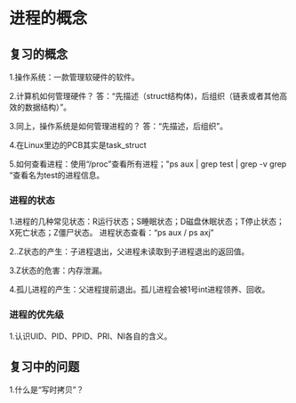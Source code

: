 #                                进程的概念

## 复习的概念

1.操作系统：一款管理软硬件的软件。

2.计算机如何管理硬件？   答：“先描述（struct结构体)，后组织（链表或者其他高效的数据结构）”。

3.同上，操作系统是如何管理进程的？  答：“先描述，后组织”。

4.在Linux里边的PCB其实是task_struct

5.如何查看进程：使用“/proc”查看所有进程；"ps aux | grep test | grep -v grep “查看名为test的进程信息。

### 进程的状态

1.进程的几种常见状态：R运行状态；S睡眠状态；D磁盘休眠状态；T停止状态；X死亡状态；Z僵尸状态。    进程状态查看：“ps aux / ps axj”

2..Z状态的产生：子进程退出，父进程未读取到子进程退出的返回值。

3.Z状态的危害：内存泄漏。

4.孤儿进程的产生：父进程提前退出。孤儿进程会被1号int进程领养、回收。

### 进程的优先级

1.认识UID、PID、PPID、PRI、NI各自的含义。

##  复习中的问题

1.什么是“写时拷贝”？

